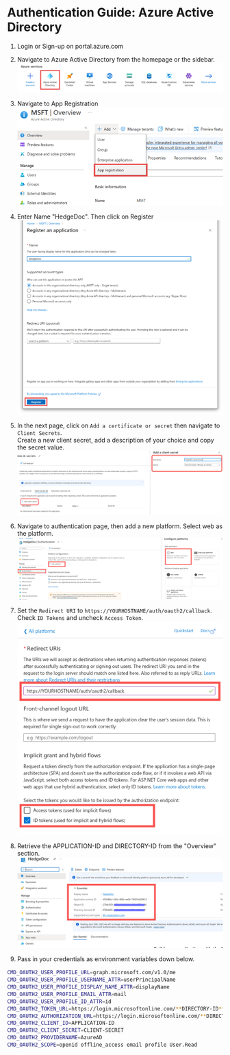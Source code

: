 # Authentication Guide: Azure Active Directory

1. Login or Sign-up on portal.azure.com  

2. Navigate to Azure Active Directory from the homepage or the sidebar.  
   ![azure active directory service in azure portal page](../../images/auth/azure-active-directory-navigation.png)  

3. Navigate to App Registration  
   ![where to create new app registration](../../images/auth/azure-active-directory-new-registration.png)  

4. Enter Name "HedgeDoc". Then click on Register  
   ![how to register an app](../../images/auth/azure-active-directory-register.png)  

5. In the next page, click on `Add a certificate or secret` then navigate to `Client Secrets`.  
   Create a new client secret, add a description of your choice and copy the secret value.  
   ![generate new secret key](../../images/auth/auzre-active-directory-new-secret.png)  

6. Navigate to authentication page, then add a new platform. Select web as the platform.  
   ![Authentication page showing how to add a new web platform](../../images/auth/azure-active-directory-authentication.png)  

7. Set the `Redirect URI` to `https://YOURHOSTNAME/auth/oauth2/callback`. Check `ID Tokens` and uncheck `Access Token`.  
   ![configuring redirection uri](../../images/auth/azure-active-directory-redirect-uri.png)  

8. Retrieve the APPLICATION-ID and DIRECTORY-ID from the "Overview" section.  
   ![Find application id and directory id from overview page](../../images/auth/azure-active-directory-overview.png)  

9. Pass in your credentials as environment variables down below.  

```sh
CMD_OAUTH2_USER_PROFILE_URL=graph.microsoft.com/v1.0/me
CMD_OAUTH2_USER_PROFILE_USERNAME_ATTR=userPrincipalName
CMD_OAUTH2_USER_PROFILE_DISPLAY_NAME_ATTR=displayName
CMD_OAUTH2_USER_PROFILE_EMAIL_ATTR=mail
CMD_OAUTH2_USER_PROFILE_ID_ATTR=id
CMD_OAUTH2_TOKEN_URL=https://login.microsoftonline.com/**DIRECTORY-ID**/oauth2/v2.0/token
CMD_OAUTH2_AUTHORIZATION_URL=https://login.microsoftonline.com/**DIRECTORY-ID**/oauth2/v2.0/authorize
CMD_OAUTH2_CLIENT_ID=APPLICATION-ID
CMD_OAUTH2_CLIENT_SECRET=CLIENT-SECRET
CMD_OAUTH2_PROVIDERNAME=AzureAD
CMD_OAUTH2_SCOPE=openid offline_access email profile User.Read
```

